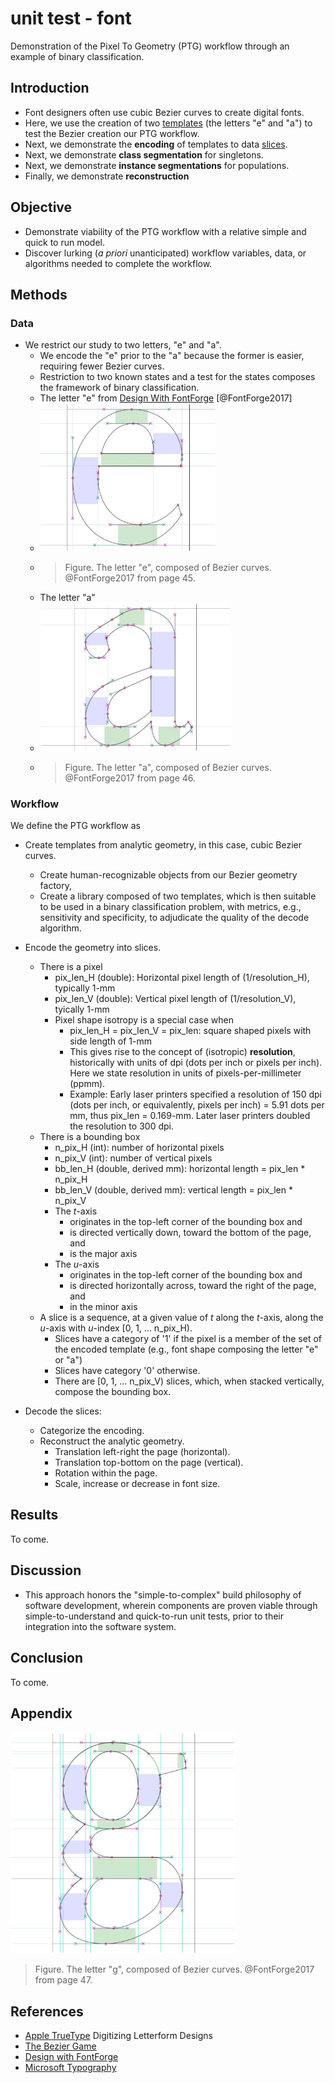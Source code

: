 # unit test - font

Demonstration of the Pixel To Geometry (PTG) workflow through an example of binary classification.

## Introduction

* Font designers often use cubic Bezier curves to create digital fonts. 
* Here, we use the creation of two [templates](definitions.md#template) (the letters "e" and "a") to test the Bezier creation our PTG workflow.
* Next, we demonstrate the **encoding** of templates to data [slices](definitions.md#slice).
* Next, we demonstrate **class segmentation** for singletons.
* Next, we demonstrate **instance segmentations** for populations.
* Finally, we demonstrate **reconstruction**


## Objective

* Demonstrate viability of the PTG workflow with a relative simple and quick to run model.
* Discover lurking (*a priori* unanticipated) workflow variables, data, or algorithms needed to complete the workflow.

## Methods

### Data

* We restrict our study to two letters, "e" and "a".  
  * We encode the "e" prior to the "a" because the former is easier, requiring fewer Bezier curves.
  * Restriction to two known states and a test for the states composes the framework of binary classification.
  * The letter "e" from [Design With FontForge](https://drive.google.com/file/d/1lT1O3lM3liIpdv74NJHczz7yXLsEY8vA/view?usp=sharing) [@FontForge2017]
  * <img src="fig/e.png" alt="letter-e" width="280"/>
  * > Figure.  The letter "e", composed of Bezier curves. @FontForge2017 from page 45.
  * The letter "a"
  * <img src="fig/a.png" alt="letter-a" width="304"/>
  * > Figure.  The letter "a", composed of Bezier curves. @FontForge2017 from page 46.

<!--- ![letter-e](fig/e.png) -->
<!--- ![letter-a](fig/a.png) -->

### Workflow

We define the PTG workflow as

* Create templates from analytic geometry, in this case, cubic Bezier curves.
  * Create human-recognizable objects from our Bezier geometry factory,
  * Create a library composed of two templates, which is then suitable to be used in a binary classification problem, with metrics, e.g., sensitivity and specificity, to adjudicate the quality of the decode algorithm.
* Encode the geometry into slices.
  * There is a pixel
    * pix_len_H (double): Horizontal pixel length of (1/resolution_H), typically 1-mm
    * pix_len_V (double): Vertical pixel length of (1/resolution_V), tyically 1-mm
    * Pixel shape isotropy is a special case when 
      * pix_len_H = pix_len_V = pix_len: square shaped pixels with side length of 1-mm
      * This gives rise to the concept of (isotropic) **resolution**, historically with units of dpi (dots per inch or pixels per inch).  Here we state resolution in units of pixels-per-millimeter (ppmm).
      * Example: Early laser printers specified a resolution of 150 dpi (dots per inch, or equivalently, pixels per inch) = 5.91 dots per mm, thus pix_len = 0.169-mm.  Later laser printers doubled the resolution to 300 dpi.  
  * There is a bounding box
    * n_pix_H (int): number of horizontal pixels
    * n_pix_V (int): number of vertical pixels
    * bb_len_H (double, derived mm):  horizontal length =  pix_len * n_pix_H
    * bb_len_V (double, derived mm): vertical length = pix_len * n_pix_V
    * The *t*-axis 
      * originates in the top-left corner of the bounding box and 
      * is directed vertically down, toward the bottom of the page, and 
      * is the major axis
    * The *u*-axis 
      * originates in the top-left corner of the bounding box and 
      * is directed horizontally across, toward the right of the page, and
      * in the minor axis
  * A slice is a sequence, at a given value of *t* along the *t*-axis, along the *u*-axis with *u*-index [0, 1, ... n_pix_H).
    * Slices have a category of '1' if the pixel is a member of the set of the encoded template (e.g., font shape composing the letter "e" or "a")
    * Slices have category '0' otherwise.
    * There are [0, 1, ... n_pix_V) slices, which, when stacked vertically, compose the bounding box. 

* Decode the slices:
  * Categorize the encoding.
  * Reconstruct the analytic geometry.
    * Translation left-right the page (horizontal).
    * Translation top-bottom on the page (vertical).
    * Rotation within the page.
    * Scale, increase or decrease in font size.

## Results

To come.

## Discussion

* This approach honors the "simple-to-complex" build philosophy of software development, wherein components are proven viable through simple-to-understand and quick-to-run unit tests, prior to their integration into the software system.

## Conclusion

To come.

## Appendix

<!--- ![letter-g](fig/g.png) -->
<img src="fig/g.png" alt="letter-g" width="360"/>

> Figure.  The letter "g", composed of Bezier curves. @FontForge2017 from page 47.

## References

* [Apple TrueType](https://developer.apple.com/fonts/TrueType-Reference-Manual/RM01/Chap1.html) Digitizing Letterform Designs
* [The Bezier Game](https://bezier.method.ac/)
* [Design with FontForge](http://designwithfontforge.com/en-US/index.html)
* [Microsoft Typography](https://docs.microsoft.com/en-us/typography/)



